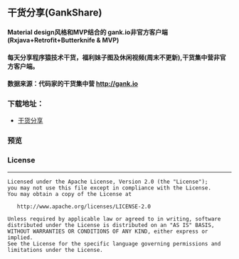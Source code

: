 

## 干货分享(GankShare)

#### Material design风格和MVP结合的 gank.io非官方客户端(Rxjava+Retrofit+Butterknife & MVP)
#### 每天分享程序猿技术干货，福利妹子图及休闲视频(周末不更新),干货集中营非官方客户端。
#### 数据来源：代码家的干货集中营 http://gank.io 


### 下载地址：
- [干货分享](http://fir.im/GankShare)

### 预览


### License
-------

    Licensed under the Apache License, Version 2.0 (the "License");
    you may not use this file except in compliance with the License.
    You may obtain a copy of the License at

       http://www.apache.org/licenses/LICENSE-2.0

    Unless required by applicable law or agreed to in writing, software
    distributed under the License is distributed on an "AS IS" BASIS,
    WITHOUT WARRANTIES OR CONDITIONS OF ANY KIND, either express or implied.
    See the License for the specific language governing permissions and
    limitations under the License.

